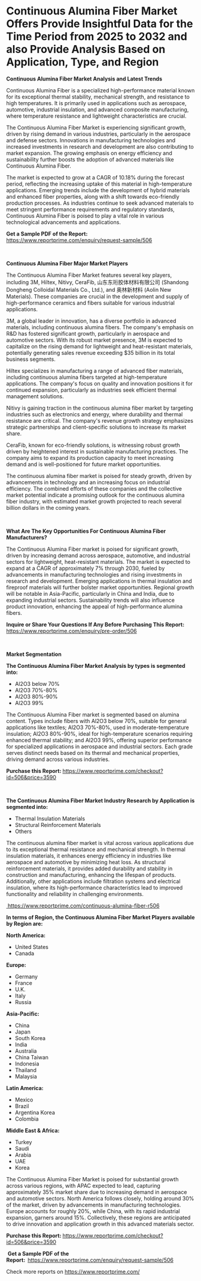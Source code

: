 <p><h1>Continuous Alumina Fiber Market Offers Provide Insightful Data for the Time Period from 2025 to 2032 and also Provide Analysis Based on Application, Type, and Region</h1></p><p><strong>Continuous Alumina Fiber Market Analysis and Latest Trends</strong></p>
<p><p>Continuous Alumina Fiber is a specialized high-performance material known for its exceptional thermal stability, mechanical strength, and resistance to high temperatures. It is primarily used in applications such as aerospace, automotive, industrial insulation, and advanced composite manufacturing, where temperature resistance and lightweight characteristics are crucial.</p><p>The Continuous Alumina Fiber Market is experiencing significant growth, driven by rising demand in various industries, particularly in the aerospace and defense sectors. Innovations in manufacturing technologies and increased investments in research and development are also contributing to market expansion. The growing emphasis on energy efficiency and sustainability further boosts the adoption of advanced materials like Continuous Alumina Fiber.</p><p>The market is expected to grow at a CAGR of 10.18% during the forecast period, reflecting the increasing uptake of this material in high-temperature applications. Emerging trends include the development of hybrid materials and enhanced fiber properties, along with a shift towards eco-friendly production processes. As industries continue to seek advanced materials to meet stringent performance requirements and regulatory standards, Continuous Alumina Fiber is poised to play a vital role in various technological advancements and applications.</p></p>
<p><strong>Get a Sample PDF of the Report:&nbsp;</strong> <a href="https://www.reportprime.com/enquiry/request-sample/506?utm_campaign=2580&utm_medium=2&utm_source=Github&utm_content=ia&utm_term=18032025&utm_id=continuous-alumina-fiber">https://www.reportprime.com/enquiry/request-sample/506</a></p>
<p>&nbsp;</p>
<p><strong>Continuous Alumina Fiber Major Market Players</strong></p>
<p><p>The Continuous Alumina Fiber Market features several key players, including 3M, Hiltex, Nitivy, CeraFib, 山东东珩胶体材料有限公司 (Shandong Dongheng Colloidal Materials Co., Ltd.), and 奥林新材料 (Aolin New Materials). These companies are crucial in the development and supply of high-performance ceramics and fibers suitable for various industrial applications.</p><p>3M, a global leader in innovation, has a diverse portfolio in advanced materials, including continuous alumina fibers. The company's emphasis on R&D has fostered significant growth, particularly in aerospace and automotive sectors. With its robust market presence, 3M is expected to capitalize on the rising demand for lightweight and heat-resistant materials, potentially generating sales revenue exceeding $35 billion in its total business segments.</p><p>Hiltex specializes in manufacturing a range of advanced fiber materials, including continuous alumina fibers targeted at high-temperature applications. The company's focus on quality and innovation positions it for continued expansion, particularly as industries seek efficient thermal management solutions.</p><p>Nitivy is gaining traction in the continuous alumina fiber market by targeting industries such as electronics and energy, where durability and thermal resistance are critical. The company's revenue growth strategy emphasizes strategic partnerships and client-specific solutions to increase its market share.</p><p>CeraFib, known for eco-friendly solutions, is witnessing robust growth driven by heightened interest in sustainable manufacturing practices. The company aims to expand its production capacity to meet increasing demand and is well-positioned for future market opportunities.</p><p>The continuous alumina fiber market is poised for steady growth, driven by advancements in technology and an increasing focus on industrial efficiency. The combined efforts of these companies and the collective market potential indicate a promising outlook for the continuous alumina fiber industry, with estimated market growth projected to reach several billion dollars in the coming years.</p></p>
<p>&nbsp;</p>
<p><strong>What Are The Key Opportunities For Continuous Alumina Fiber Manufacturers?</strong></p>
<p><p>The Continuous Alumina Fiber market is poised for significant growth, driven by increasing demand across aerospace, automotive, and industrial sectors for lightweight, heat-resistant materials. The market is expected to expand at a CAGR of approximately 7% through 2030, fueled by advancements in manufacturing technologies and rising investments in research and development. Emerging applications in thermal insulation and fireproof materials will further bolster market opportunities. Regional growth will be notable in Asia-Pacific, particularly in China and India, due to expanding industrial sectors. Sustainability trends will also influence product innovation, enhancing the appeal of high-performance alumina fibers.</p></p>
<p><strong>Inquire or Share Your Questions If Any Before Purchasing This Report:</strong> <a href="https://www.reportprime.com/enquiry/pre-order/506?utm_campaign=2580&utm_medium=2&utm_source=Github&utm_content=ia&utm_term=18032025&utm_id=continuous-alumina-fiber">https://www.reportprime.com/enquiry/pre-order/506</a></p>
<p>&nbsp;</p>
<p><strong>Market Segmentation</strong></p>
<p><strong>The Continuous Alumina Fiber Market Analysis by types is segmented into:</strong></p>
<p><ul><li>Al2O3 below 70%</li><li>Al2O3 70%-80%</li><li>Al2O3 80%-90%</li><li>Al2O3 99%</li></ul></p>
<p><p>The Continuous Alumina Fiber market is segmented based on alumina content. Types include fibers with Al2O3 below 70%, suitable for general applications like textiles; Al2O3 70%-80%, used in moderate-temperature insulation; Al2O3 80%-90%, ideal for high-temperature scenarios requiring enhanced thermal stability; and Al2O3 99%, offering superior performance for specialized applications in aerospace and industrial sectors. Each grade serves distinct needs based on its thermal and mechanical properties, driving demand across various industries.</p></p>
<p><strong>Purchase this Report:&nbsp;</strong><a href="https://www.reportprime.com/checkout?id=506&price=3590&utm_campaign=2580&utm_medium=2&utm_source=Github&utm_content=ia&utm_term=18032025&utm_id=continuous-alumina-fiber">https://www.reportprime.com/checkout?id=506&price=3590</a></p>
<p>&nbsp;</p>
<p><strong>The Continuous Alumina Fiber Market Industry Research by Application is segmented into:</strong></p>
<p><ul><li>Thermal Insulation Materials</li><li>Structural Reinforcement Materials</li><li>Others</li></ul></p>
<p><p>The continuous alumina fiber market is vital across various applications due to its exceptional thermal resistance and mechanical strength. In thermal insulation materials, it enhances energy efficiency in industries like aerospace and automotive by minimizing heat loss. As structural reinforcement materials, it provides added durability and stability in construction and manufacturing, enhancing the lifespan of products. Additionally, other applications include filtration systems and electrical insulation, where its high-performance characteristics lead to improved functionality and reliability in challenging environments.</p></p>
<p><a href="https://www.reportprime.com/continuous-alumina-fiber-r506?utm_campaign=2580&utm_medium=2&utm_source=Github&utm_content=ia&utm_term=18032025&utm_id=continuous-alumina-fiber">&nbsp;https://www.reportprime.com/continuous-alumina-fiber-r506</a></p>
<p><strong>In terms of Region, the Continuous Alumina Fiber Market Players available by Region are:</strong></p>
<p>
    <p> <strong> North America: </strong>
        <ul>
            <li>United States</li>
            <li>Canada</li>
        </ul>
        </p> 
    <p> <strong> Europe: </strong>
        <ul>
            <li>Germany</li>
            <li>France</li>
            <li>U.K.</li>
            <li>Italy</li>
            <li>Russia</li>
        </ul>
        </p> 
    <p> <strong> Asia-Pacific: </strong>
        <ul>
            <li>China</li>
            <li>Japan</li>
            <li>South Korea</li>
            <li>India</li>
            <li>Australia</li>
            <li>China Taiwan</li>
            <li>Indonesia</li>
            <li>Thailand</li>
            <li>Malaysia</li>
        </ul>
        </p> 
    <p> <strong> Latin America: </strong>
        <ul>
            <li>Mexico</li>
            <li>Brazil</li>
            <li>Argentina Korea</li>
            <li>Colombia</li>
        </ul>
        </p> 
    <p> <strong> Middle East & Africa: </strong>
        <ul>
            <li>Turkey</li>
            <li>Saudi</li>
            <li>Arabia</li>
            <li>UAE</li>
            <li>Korea</li>
        </ul>
    </p>
    </p>
<p><p>The Continuous Alumina Fiber Market is poised for substantial growth across various regions, with APAC expected to lead, capturing approximately 35% market share due to increasing demand in aerospace and automotive sectors. North America follows closely, holding around 30% of the market, driven by advancements in manufacturing technologies. Europe accounts for roughly 20%, while China, with its rapid industrial expansion, garners around 15%. Collectively, these regions are anticipated to drive innovation and application growth in this advanced materials sector.</p></p>
<p><strong>Purchase this Report: </strong><a href="https://www.reportprime.com/checkout?id=506&price=3590&utm_campaign=2580&utm_medium=2&utm_source=Github&utm_content=ia&utm_term=18032025&utm_id=continuous-alumina-fiber">https://www.reportprime.com/checkout?id=506&price=3590</a></p>
<p>&nbsp;<strong>Get a Sample PDF of the Report:&nbsp;&nbsp;</strong><a href="https://www.reportprime.com/enquiry/request-sample/506?utm_campaign=2580&utm_medium=2&utm_source=Github&utm_content=ia&utm_term=18032025&utm_id=continuous-alumina-fiber">https://www.reportprime.com/enquiry/request-sample/506</a></p>
<p><strong></strong></p>
<p>Check more reports on <a href="https://www.reportprime.com/?utm_campaign=2580&utm_medium=2&utm_source=Github&utm_content=ia&utm_term=18032025&utm_id=continuous-alumina-fiber">https://www.reportprime.com/</a></p>